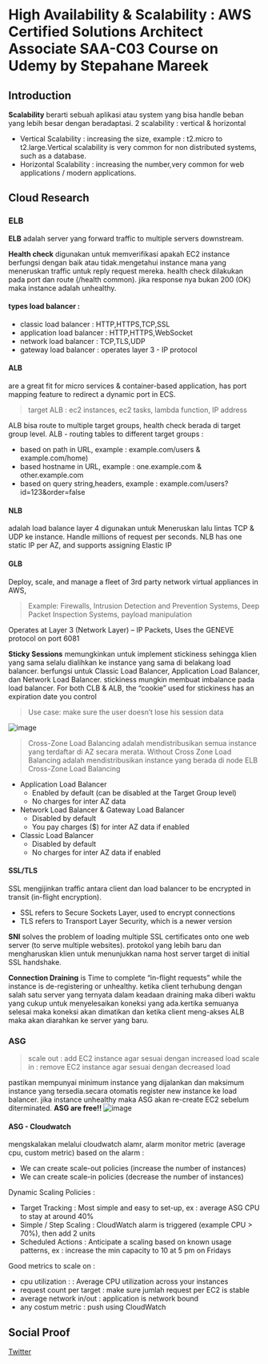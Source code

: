 # High Availability & Scalability : AWS Certified Solutions Architect Associate SAA-C03 Course on Udemy by Stepahane Mareek

## Introduction
<b>Scalability</b> berarti sebuah aplikasi atau system yang bisa handle beban yang lebih besar dengan beradaptasi.
2 scalability : vertical & horizontal
- Vertical Scalability : increasing the size, example : t2.micro to t2.large.Vertical scalability is very common for non distributed systems, such as a database.
- Horizontal Scalability : increasing the number,very common for web applications / modern applications.

## Cloud Research
### ELB
<b>ELB</b> adalah server yang forward traffic to multiple servers downstream.

<b>Health check</b> digunakan untuk memverifikasi apakah EC2 instance berfungsi dengan baik atau tidak.mengetahui instance mana yang meneruskan traffic untuk reply request mereka. health check dilakukan pada port dan route (/health common). jika response nya bukan 200 (OK) maka instance adalah unhealthy.

#### types load balancer : 
- classic load balancer : HTTP,HTTPS,TCP,SSL
- application load balancer : HTTP,HTTPS,WebSocket
- network load balancer : TCP,TLS,UDP
- gateway load balancer : operates layer 3 - IP protocol

#### ALB 
are a great fit for micro services & container-based application, has port mapping feature to redirect a dynamic port in ECS.
> target ALB : ec2 instances, ec2 tasks, lambda function, IP address

ALB bisa route to multiple target groups, health check berada di target group level.
ALB - routing tables to different target groups : 
- based on path in URL, example : example.com/users & example.com/home)
- based hostname in URL, example : one.example.com & other.example.com
- based on query string,headers, example : example.com/users?id=123&order=false


#### NLB 
adalah load balance layer 4 digunakan untuk Meneruskan lalu lintas TCP & UDP ke instance. Handle millions of request per seconds. NLB has one static IP per AZ, and supports assigning Elastic IP

#### GLB 
Deploy, scale, and manage a fleet of 3rd party network virtual appliances in AWS,
> Example: Firewalls, Intrusion Detection and Prevention Systems, Deep Packet Inspection Systems, payload manipulation

Operates at Layer 3 (Network Layer) – IP Packets, Uses the GENEVE protocol on port 6081

<b>Sticky Sessions</b> memungkinkan untuk implement stickiness sehingga klien yang sama selalu dialihkan ke instance yang sama di belakang load balancer.
berfungsi untuk Classic Load Balancer, Application Load Balancer, dan Network Load Balancer. stickiness mungkin membuat imbalance pada load balancer.
For both CLB & ALB, the “cookie” used for stickiness has an expiration date you control
> Use case: make sure the user doesn’t lose his session data

![image](https://github.com/tiaradwim1306/100daysofcloud/assets/120786669/32c7071b-e028-45c6-b433-ab115522443f)
> Cross-Zone Load Balancing adalah mendistribusikan semua instance yang terdaftar di AZ secara merata.
> Without Cross Zone Load Balancing adalah mendistribusikan instance yang berada di node ELB
Cross-Zone Load Balancing 
- Application Load Balancer
  - Enabled by default (can be disabled at the Target Group level) 
  - No charges for inter AZ data 
- Network Load Balancer & Gateway Load Balancer 
  - Disabled by default 
  - You pay charges ($) for inter AZ data if enabled 
- Classic Load Balancer 
  - Disabled by default 
  - No charges for inter AZ data if enabled
 
#### SSL/TLS
SSL mengijinkan traffic antara client dan load balancer to be encrypted in transit (in-flight encryption).
- SSL refers to Secure Sockets Layer, used to encrypt connections 
- TLS refers to Transport Layer Security, which is a newer version

<b>SNI</b> solves the problem of loading multiple SSL certificates onto one web server (to serve multiple websites). protokol yang lebih baru dan mengharuskan klien untuk menunjukkan nama host server target di initial SSL handshake.

<b>Connection Draining</b> is Time to complete “in-flight requests” while the instance is de-registering or unhealthy.
ketika client terhubung dengan salah satu server yang ternyata dalam keadaan draining maka diberi waktu yang cukup untuk menyelesaikan koneksi yang ada.kertika semuanya selesai maka koneksi akan dimatikan dan ketika client meng-akses ALB maka akan diarahkan ke server yang baru.

### ASG
> scale out : add EC2 instance agar sesuai dengan increased load
> scale in : remove EC2 instance agar sesuai dengan decreased load

pastikan mempunyai minimum instance yang dijalankan dan maksimum instance yang tersedia.secara otomatis register new instance ke load balancer. 
jika instance unhealthy maka ASG akan re-create EC2 sebelum diterminated.
<b>ASG are free!!</b>
![image](https://github.com/tiaradwim1306/100daysofcloud/assets/120786669/68a863a9-e903-4bfa-acfb-10c2b68f5d3a)

#### ASG - Cloudwatch
mengskalakan melalui cloudwatch alamr, alarm monitor metric (average cpu, custom metric)
based on the alarm : 
- We can create scale-out policies (increase the number of instances)
- We can create scale-in policies (decrease the number of instances)

Dynamic Scaling Policies :
- Target Tracking : Most simple and easy to set-up, ex : average ASG CPU to stay at around 40%
- Simple / Step Scaling : CloudWatch alarm is triggered (example CPU > 70%), then add 2 units
- Scheduled Actions : Anticipate a scaling based on known usage patterns, ex :  increase the min capacity to 10 at 5 pm on Fridays

Good metrics to scale on : 
- cpu utilization : : Average CPU utilization across your instances
- request count per target : make sure jumlah request per EC2 is stable
- average network in/out : application is network bound
- any costum metric :  push using CloudWatch

## Social Proof
[Twitter](https://twitter.com/tiaradwim1306/status/1746757806353793484)

